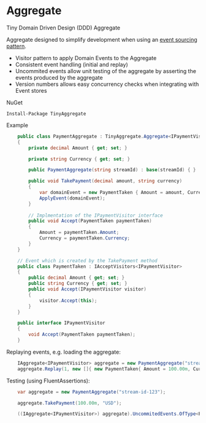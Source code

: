 # Aggregate
Tiny Domain Driven Design (DDD) Aggregate

Aggregate designed to simplify development when using an [event sourcing pattern](https://martinfowler.com/eaaDev/EventSourcing.html).

* Visitor pattern to apply Domain Events to the Aggregate
* Consistent event handling (initial and replay)
* Uncommited events allow unit testing of the aggregate by asserting the events produced by the aggregate
* Version numbers allows easy concurrency checks when integrating with Event stores

NuGet
```
Install-Package TinyAggregate
```

Example
```c#
    public class PaymentAggregate : TinyAggregate.Aggregate<IPaymentVisitor>, IPaymentVisitor
    {
        private decimal Amount { get; set; }

        private string Currency { get; set; }

        public PaymentAggregate(string streamId) : base(streamId) { }

        public void TakePayment(decimal amount, string currency)
        {
            var domainEvent = new PaymentTaken { Amount = amount, Currency = currency };
            ApplyEvent(domainEvent);
        }
        
		// Implmentation of the IPaymentVisitor interface
        public void Accept(PaymentTaken paymentTaken)
        {
            Amount = paymentTaken.Amount;
            Currency = paymentTaken.Currency;
        }
    }

	// Event which is created by the TakePayment method
    public class PaymentTaken : IAcceptVisitors<IPaymentVisitor>
    {
        public decimal Amount { get; set; }
        public string Currency { get; set; }
        public void Accept(IPaymentVisitor visitor)
        {
            visitor.Accept(this);
        }
    }

    public interface IPaymentVisitor
    {
        void Accept(PaymentTaken paymentTaken);
    }

```

Replaying events, e.g. loading the aggregate:
```c#
    IAggregate<IPaymentVisitor> aggregate = new PaymentAggregate("stream-id-123");
    aggregate.Replay(1, new []{ new PaymentTaken{ Amount = 100.00m, Currency  = "USD" } });
```

Testing (using FluentAssertions):
```c#
    var aggregate = new PaymentAggregate("stream-id-123");

    aggregate.TakePayment(100.00m, "USD");

    ((IAggregate<IPaymentVisitor>) aggregate).UncommitedEvents.OfType<PaymentTaken>().Count().Should().Be(1);
```